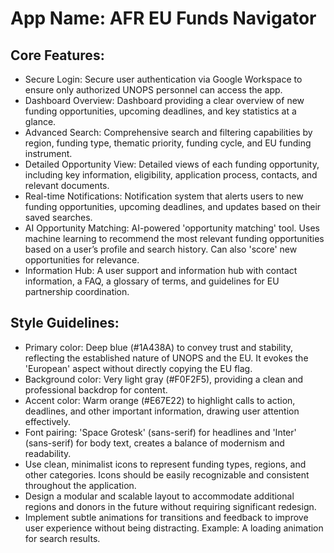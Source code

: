 # **App Name**: AFR EU Funds Navigator

## Core Features:

- Secure Login: Secure user authentication via Google Workspace to ensure only authorized UNOPS personnel can access the app.
- Dashboard Overview: Dashboard providing a clear overview of new funding opportunities, upcoming deadlines, and key statistics at a glance.
- Advanced Search: Comprehensive search and filtering capabilities by region, funding type, thematic priority, funding cycle, and EU funding instrument.
- Detailed Opportunity View: Detailed views of each funding opportunity, including key information, eligibility, application process, contacts, and relevant documents.
- Real-time Notifications: Notification system that alerts users to new funding opportunities, upcoming deadlines, and updates based on their saved searches.
- AI Opportunity Matching: AI-powered 'opportunity matching' tool.  Uses machine learning to recommend the most relevant funding opportunities based on a user’s profile and search history.  Can also 'score' new opportunities for relevance.
- Information Hub: A user support and information hub with contact information, a FAQ, a glossary of terms, and guidelines for EU partnership coordination.

## Style Guidelines:

- Primary color: Deep blue (#1A438A) to convey trust and stability, reflecting the established nature of UNOPS and the EU. It evokes the 'European' aspect without directly copying the EU flag.
- Background color: Very light gray (#F0F2F5), providing a clean and professional backdrop for content.
- Accent color: Warm orange (#E67E22) to highlight calls to action, deadlines, and other important information, drawing user attention effectively.
- Font pairing: 'Space Grotesk' (sans-serif) for headlines and 'Inter' (sans-serif) for body text, creates a balance of modernism and readability.
- Use clean, minimalist icons to represent funding types, regions, and other categories. Icons should be easily recognizable and consistent throughout the application.
- Design a modular and scalable layout to accommodate additional regions and donors in the future without requiring significant redesign.
- Implement subtle animations for transitions and feedback to improve user experience without being distracting. Example: A loading animation for search results.